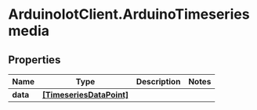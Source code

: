 # ArduinoIotClient.ArduinoTimeseriesmedia

## Properties

Name | Type | Description | Notes
------------ | ------------- | ------------- | -------------
**data** | [**[TimeseriesDataPoint]**](TimeseriesDataPoint.md) |  | 


